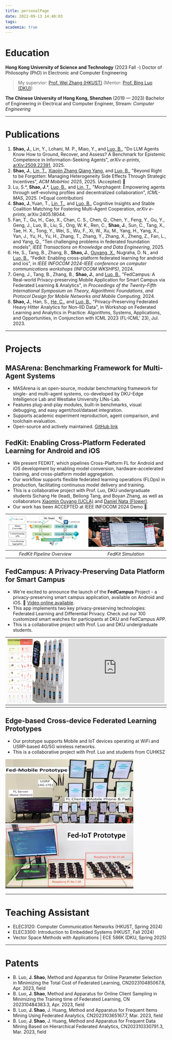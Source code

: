 ```yaml
---
title: personalPage
date: 2022-09-13 14:40:03
tags: 
academia: true
---
```


# Education 
**Hong Kong University of Science and Technology** (2023 Fall -)
Doctor of Philosophy (PhD) in Electronic and Computer Engineering
> My supervior: [Prof. Wei Zhang (HKUST)](https://seng.hkust.edu.hk/about/people/faculty/wei-zhang) (Mentor: [Prof. Bing Luo (DKU)](https://luobing1008.github.io/))

**The Chinese University of Hong Kong, Shenzhen** (2019 — 2023)
Bachelor of Engineering in Electrical and Computer Engineer, Stream: *Computer Engineering*

----

# Publications
<ol>
<li><b>Shao, J.</b>, Lin, Y., Lohani, M. P., Miao, Y., and <a href="https://luobing1008.github.io/">Luo, B.</a>, "Do LLM Agents Know How to Ground, Recover, and Assess? A Benchmark for Epistemic Competence in Information-Seeking Agents", <i>arXiv e-prints</i>, <a href="https://arxiv.org/abs/2509.22391">arXiv:2509.22391</a>, 2025.</li>
<li><b>Shao, J.</b>, <a href="https://tlin-taolin.github.io/">Lin, T.</a>, <a href="https://xiaojin319.github.io/" >Xiaojin Zhang </a> <a href="https://seng.hkust.edu.hk/about/people/faculty/qiang-yang"> Qiang Yang</a>, and <a href="https://luobing1008.github.io/">Luo, B.</a>, "Beyond Right to be Forgotten: Managing Heterogeneity Side Effects Through Strategic Incentives", <i>ACM MobiHoc 2025</i>, 2025. (Accepted) 🎉</li>
<li>Lu, S.*, <b>Shao, J.</b>*, <a href="https://luobing1008.github.io/">Luo, B.</a>, and <a href="https://tlin-taolin.github.io/">Lin, T.</a>, "Morphagent: Empowering agents through self-evolving profiles and decentralized collaboration", <i>ICML-MAS</i>, 2025. (*Equal contribution)</li>
<li><b>Shao, J.</b>,Yuan, T., <a href="https://tlin-taolin.github.io/">Lin, T.</a>, and <a href="https://luobing1008.github.io/">Luo, B.</a>, Cognitive Insights and Stable Coalition Matching for Fostering Multi-Agent Cooperation, <i>arXiv e-prints</i>, arXiv:2405.18044.</li>
<li>Fan, T., Gu, H., Cao, X., Chan, C. S., Chen, Q., Chen, Y., Feng, Y., Gu, Y., Geng, J., Luo, B.</a>, Liu, S., Ong, W. K., Ren, C., <b>Shao, J.</b>, Sun, C., Tang, X., Tae, H. X., Tong, Y., Wei, S., Wu, F., Xi, W., Xu, M., Yang, H., Yang, X., Yan, J., Yu, H., Yu, H., Zhang, T., Zhang, Y., Zhang, X., Zheng, Z., Fan, L., and Yang, Q., "Ten challenging problems in federated foundation models", <i>IEEE Transactions on Knowledge and Data Engineering</i>, 2025.</li>
<li>He, S., Tang, B., Zhang, B., <b>Shao, J.</b>, <a href="https://xmouyang.github.io/">Ouyang, X.</a>, Nugraha, D. N., and <a href="https://luobing1008.github.io/">Luo, B.</a>, "Fedkit: Enabling cross-platform federated learning for android and ios", in <i>IEEE INFOCOM 2024-IEEE conference on computer communications workshops (INFOCOM WKSHPS)</i>, 2024.</li>
<li>Geng, J., Tang, B., Zhang, B., <b>Shao, J.</b>, and <a href="https://luobing1008.github.io/">Luo, B.</a>, "FedCampus: A Real-world Privacy-preserving Mobile Application for Smart Campus via Federated Learning & Analytics", in <i>Proceedings of the Twenty-Fifth International Symposium on Theory, Algorithmic Foundations, and Protocol Design for Mobile Networks and Mobile Computing</i>, 2024.</li>
<li><b>Shao, J.</b>, Han, S., <a href="https://chaoyanghe.com/">He, C.</a>, and <a href="https://luobing1008.github.io/">Luo, B.</a>, "Privacy-Preserving Federated Heavy Hitter Analytics for Non-IID Data", in Workshop on Federated Learning and Analytics in Practice: Algorithms, Systems, Applications, and Opportunities, in Conjunction with ICML 2023 (FL-ICML' 23), Jul. 2023.</li>
</ol>

-----

# Projects
## MASArena: Benchmarking Framework for Multi-Agent Systems
* MASArena is an open-source, modular benchmarking framework for single- and multi-agent systems, co-developed by DKU-Edge Intelligence Lab and Westlake University LINs-Lab.
* Features plug-and-play modules, built-in benchmarks, visual debugging, and easy agent/tool/dataset integration.
* Supports academic experiment reproduction, agent comparison, and toolchain evaluation.
* Open-source and actively maintained. [GitHub link](https://github.com/LINs-lab/MASArena)

## FedKit: Enabling Cross-Platform Federated Learning for Android and iOS
* We present FEDKIT, which pipelines Cross-Platform FL for Android and iOS development by enabling model conversion, hardware-accelerated training, and cross-platform model aggregation. 
* Our workflow supports flexible federated learning operations (FLOps) in production, facilitating continuous model delivery and training.
* This is a collaborative project with Prof. Luo, DKU undergraduate students Sichang He (lead), Beilong Tang, and Boyan Zhang, as well as collaborators [Xiaomin Ouyang (UCLA)](https://xmouyang.github.io/) and [Daniel Nata (Flower)](linkedin.com/in/daniel-nugraha).
* Our work has been ACCEPTED at IEEE INFOCOM 2024 Demo 🎉.


| ![FedKit Model](../imgs/FedKitModel.png) | ![FedKit](../imgs/FedKit.jpg) |
|:---:|:---:|
| *FedKit Pipeline Overview* | *FedKit Simulation* | 

## FedCampus: A Privacy-Preserving Data Platform for Smart Campus
* We're excited to announce the launch of the **FedCampus** Project - a privacy-preserving smart campus application, available on Android and iOS. 🎉 <a href="https://www.bilibili.com/video/BV1da4y197ne/">Video online available</a>.
* This app implements two key privacy-preserving technologies: Federated Learning and Differential Privacy. Check out our 100 customized smart watches for participants at DKU and FedCampus APP.
* This is a collaborative project with Prof. Luo and DKU undergraduate students.

|<img src="../imgs/FedCampus.png" alt="FedCampus" height="200"/>| <iframe src="https://player.bilibili.com/player.html?aid=664682090&bvid=BV1da4y197ne&cid=1367652871&p=1" scrolling="no" border="0" frameborder="no" framespacing="0" allowfullscreen="true" height="200"> </iframe>|
|:---:|:---:|
|  | | 




## Edge-based Cross-device Federated Learning Prototypes
* Our prototype supports Mobile and IoT devices operating at WiFi and USRP-based 4G/5G wireless networks.
* This is a collaborative project with Prof. Luo and students from CUHKSZ

<div>
<img src="../imgs/sys.jpeg" alt="sys" width="400" height="200" />
<img src="../imgs/iot.jpeg" alt="iot" width="400" height="200" />
</div>

---
# Teaching Assistant
* ELEC3120: Computer Communication Networks (HKUST, Spring 2024)
* ELEC3300: Introduction to Embedded Systems (HKUST, Fall 2024)
* Vector Space Methods with Applications | ECE 586K (DKU, Spring 2025)

---

# Patents

- B. Luo, **J. Shao**, Method and Apparatus for Online Parameter Selection in Minimizing the Total Cost of Federated Learning, CN202310485067.8, Apr. 2023, field
- B. Luo, **J. Shao**, Method and Apparatus for Online Client Sampling in Minimizing the Training time of Federated Learning, CN 202310484383.3, Apr. 2023, field
- B. Luo, **J. Shao**, J. Huang, Method and Apparatus for Frequent Items Mining Using Federated Analytics, CN202310365167.7, Mar. 2023, field
- B. Luo, **J. Shao**, J. Huang, Method and Apparatus for Frequent Data Mining Based on Hierarchical Federated Analytics, CN202310330791.3, Mar. 2023, field